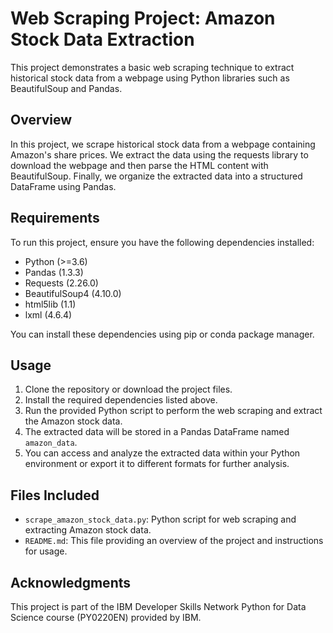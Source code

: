 # Web Scraping Project: Amazon Stock Data Extraction

This project demonstrates a basic web scraping technique to extract historical stock data from a webpage using Python libraries such as BeautifulSoup and Pandas.

## Overview

In this project, we scrape historical stock data from a webpage containing Amazon's share prices. We extract the data using the requests library to download the webpage and then parse the HTML content with BeautifulSoup. Finally, we organize the extracted data into a structured DataFrame using Pandas.

## Requirements

To run this project, ensure you have the following dependencies installed:

- Python (>=3.6)
- Pandas (1.3.3)
- Requests (2.26.0)
- BeautifulSoup4 (4.10.0)
- html5lib (1.1)
- lxml (4.6.4)

You can install these dependencies using pip or conda package manager.

## Usage

1. Clone the repository or download the project files.
2. Install the required dependencies listed above.
3. Run the provided Python script to perform the web scraping and extract the Amazon stock data.
4. The extracted data will be stored in a Pandas DataFrame named `amazon_data`.
5. You can access and analyze the extracted data within your Python environment or export it to different formats for further analysis.

## Files Included

- `scrape_amazon_stock_data.py`: Python script for web scraping and extracting Amazon stock data.
- `README.md`: This file providing an overview of the project and instructions for usage.

## Acknowledgments

This project is part of the IBM Developer Skills Network Python for Data Science course (PY0220EN) provided by IBM.

